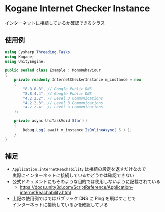 ﻿# Kogane Internet Checker Instance

インターネットに接続しているか確認できるクラス

## 使用例

```cs
using Cysharp.Threading.Tasks;
using Kogane;
using UnityEngine;

public sealed class Example : MonoBehaviour
{
    private readonly InternetCheckerInstance m_instance = new
    (
        "8.8.8.8", // Google Public DNS
        "8.8.4.4", // Google Public DNS
        "4.2.2.2", // Level 3 Communications
        "4.2.2.3", // Level 3 Communications
        "4.2.2.4"  // Level 3 Communications
    );

    private async UniTaskVoid Start()
    {
        Debug.Log( await m_instance.IsOnlineAsync( 5 ) );
    }
}
```

## 補足

* `Application.internetReachability` は接続の設定を返すだけなので  
  実際にインターネットに接続しているかどうかは確認できない
* 公式ドキュメントにもそのような目的では使用しないように記載されている
    * https://docs.unity3d.com/ScriptReference/Application-internetReachability.html
* 上記の使用例ではではパブリック DNS に Ping を飛ばすことで  
  インターネットに接続しているかを確認している  